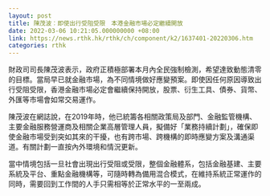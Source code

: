 ```yaml
---
layout: post
title: 陳茂波︰即使出行受阻受限　本港金融市場必定繼續開放
date: 2022-03-06 10:21:05.000000000 +08:00
link: https://news.rthk.hk/rthk/ch/component/k2/1637401-20220306.htm
categories: rthk
---
```


財政司司長陳茂波表示，政府正積極部署本月內全民強制檢測，希望達致動態清零的目標。當局早已就金融市場，為不同情境做好應變預案。即使因任何原因導致出行受阻受限，香港金融市場必定會繼續保持開放，股票、衍生工具、債券、貨幣、外匯等市場會如常交易運作。

陳茂波在網誌說，在2019年時，他已統籌各相關政策局及部門、金融監管機構、主要金融服務營運商及相關企業高層管理人員，擬備好「業務持續計劃」，確保即使金融市場受到突如其來的干擾，也有跨市場、跨機構的即時應變方案及溝通渠道。有關計劃一直按內外環境和情況更新。

當中情境包括一旦社會出現出行受阻或受限，整個金融體系，包括金融基建、主要系統及平台、重點金融機構等，可隨時轉為備用混合模式，在維持系統正常運作的同時，需要回到工作間的人手只需相等於正常水平的一至兩成。
